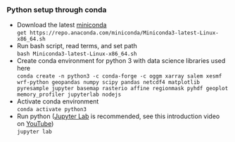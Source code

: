 ### Python setup through conda
- Download the latest [miniconda](https://docs.conda.io/en/latest/miniconda.html)  
`get https://repo.anaconda.com/miniconda/Miniconda3-latest-Linux-x86_64.sh  `
- Run bash script, read terms, and set path  
`bash Miniconda3-latest-Linux-x86_64.sh  `
- Create conda environment for python 3 with data science libraries used here  
`conda create -n python3 -c conda-forge -c oggm xarray salem xesmf wrf-python geopandas numpy scipy pandas netcdf4 matplotlib pyresample jupyter basemap rasterio affine regionmask pyhdf geoplot memory_profiler jupyterlab nodejs  `
- Activate conda environment  
`conda activate python3  `
- Run python ([Jupyter Lab](https://jupyterlab.readthedocs.io/en/stable/getting_started/overview.html) is recommended, see this introduction video on [YouTube](https://www.youtube.com/watch?v=A5YyoCKxEOU))  
`jupyter lab  `  
  
